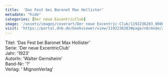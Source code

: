 ```yaml
---
title:  'Das Fest bei Baronet Max Hollister'
metadate: "hide"
categories: [Der neue ExcentricClub]
image: '/assets/images/coverart/Der neue Excentric-Club/1192236203_00000010.jpg'
visit: 'https://portal.dnb.de/bookviewer/view/1192236203#page/n0/mode/2up'
---
```

Titel: 'Das Fest bei Baronet Max Hollister' <br>
Serie: 'Der neue ExcentricClub' <br>
Jahr: '1923' <br>
AutorIn: 'Walter Gernsheim' <br>
Band-Nr: '?' <br>
Verlag: ' MignonVerlag'